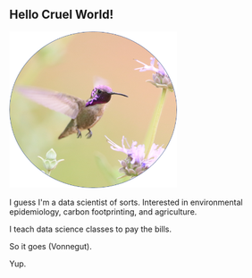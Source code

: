 ## Hello Cruel World!

<img src="birdie.png" alt="Monty Python!" style="width:300px;"/>

I guess I'm a data scientist of sorts. Interested in environmental epidemiology, carbon footprinting, and agriculture.

I teach data science classes to pay the bills.


So it goes (Vonnegut).

Yup.
